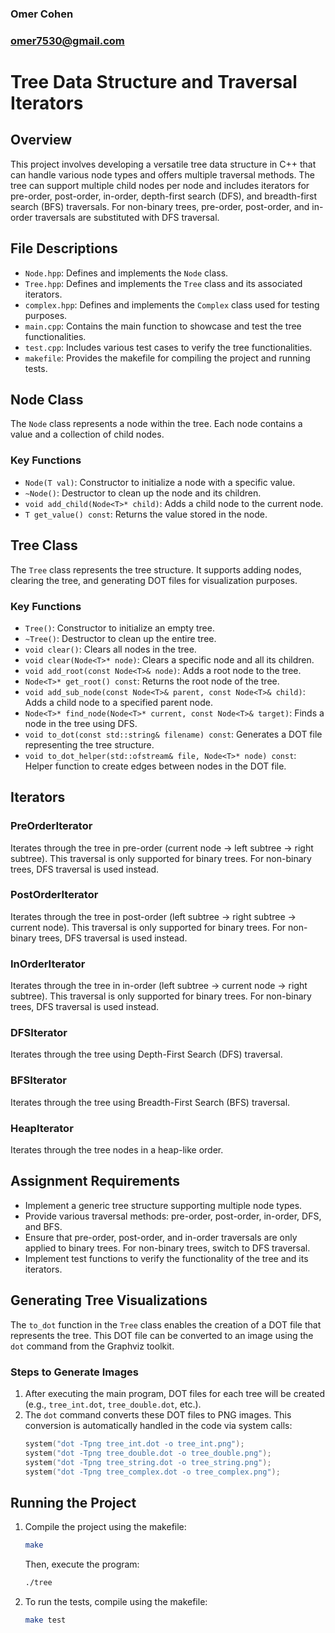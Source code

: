 ### Omer Cohen
### omer7530@gmail.com
##
# Tree Data Structure and Traversal Iterators

## Overview

This project involves developing a versatile tree data structure in C++ that can handle various node types and offers multiple traversal methods. The tree can support multiple child nodes per node and includes iterators for pre-order, post-order, in-order, depth-first search (DFS), and breadth-first search (BFS) traversals. For non-binary trees, pre-order, post-order, and in-order traversals are substituted with DFS traversal.

## File Descriptions

- `Node.hpp`: Defines and implements the `Node` class.
- `Tree.hpp`: Defines and implements the `Tree` class and its associated iterators.
- `complex.hpp`: Defines and implements the `Complex` class used for testing purposes.
- `main.cpp`: Contains the main function to showcase and test the tree functionalities.
- `test.cpp`: Includes various test cases to verify the tree functionalities.
- `makefile`: Provides the makefile for compiling the project and running tests.

## Node Class

The `Node` class represents a node within the tree. Each node contains a value and a collection of child nodes.

### Key Functions

- `Node(T val)`: Constructor to initialize a node with a specific value.
- `~Node()`: Destructor to clean up the node and its children.
- `void add_child(Node<T>* child)`: Adds a child node to the current node.
- `T get_value() const`: Returns the value stored in the node.

## Tree Class

The `Tree` class represents the tree structure. It supports adding nodes, clearing the tree, and generating DOT files for visualization purposes.

### Key Functions

- `Tree()`: Constructor to initialize an empty tree.
- `~Tree()`: Destructor to clean up the entire tree.
- `void clear()`: Clears all nodes in the tree.
- `void clear(Node<T>* node)`: Clears a specific node and all its children.
- `void add_root(const Node<T>& node)`: Adds a root node to the tree.
- `Node<T>* get_root() const`: Returns the root node of the tree.
- `void add_sub_node(const Node<T>& parent, const Node<T>& child)`: Adds a child node to a specified parent node.
- `Node<T>* find_node(Node<T>* current, const Node<T>& target)`: Finds a node in the tree using DFS.
- `void to_dot(const std::string& filename) const`: Generates a DOT file representing the tree structure.
- `void to_dot_helper(std::ofstream& file, Node<T>* node) const`: Helper function to create edges between nodes in the DOT file.

## Iterators

### PreOrderIterator

Iterates through the tree in pre-order (current node -> left subtree -> right subtree). This traversal is only supported for binary trees. For non-binary trees, DFS traversal is used instead.

### PostOrderIterator

Iterates through the tree in post-order (left subtree -> right subtree -> current node). This traversal is only supported for binary trees. For non-binary trees, DFS traversal is used instead.

### InOrderIterator

Iterates through the tree in in-order (left subtree -> current node -> right subtree). This traversal is only supported for binary trees. For non-binary trees, DFS traversal is used instead.

### DFSIterator

Iterates through the tree using Depth-First Search (DFS) traversal.

### BFSIterator

Iterates through the tree using Breadth-First Search (BFS) traversal.

### HeapIterator

Iterates through the tree nodes in a heap-like order.

## Assignment Requirements

- Implement a generic tree structure supporting multiple node types.
- Provide various traversal methods: pre-order, post-order, in-order, DFS, and BFS.
- Ensure that pre-order, post-order, and in-order traversals are only applied to binary trees. For non-binary trees, switch to DFS traversal.
- Implement test functions to verify the functionality of the tree and its iterators.

## Generating Tree Visualizations

The `to_dot` function in the `Tree` class enables the creation of a DOT file that represents the tree. This DOT file can be converted to an image using the `dot` command from the Graphviz toolkit.

### Steps to Generate Images

1. After executing the main program, DOT files for each tree will be created (e.g., `tree_int.dot`, `tree_double.dot`, etc.).
2. The `dot` command converts these DOT files to PNG images. This conversion is automatically handled in the code via system calls:
   ```cpp
   system("dot -Tpng tree_int.dot -o tree_int.png");
   system("dot -Tpng tree_double.dot -o tree_double.png");
   system("dot -Tpng tree_string.dot -o tree_string.png");
   system("dot -Tpng tree_complex.dot -o tree_complex.png");
   ```

## Running the Project

1. Compile the project using the makefile:
   ```sh
   make
   ```
   Then, execute the program:
   ```sh
   ./tree
   ```
2. To run the tests, compile using the makefile:
   ```sh
   make test
   ```
